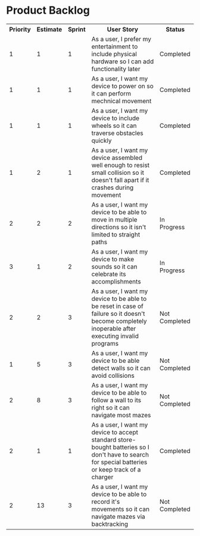 <h1>Product Backlog</h1>
<table>
  <tr>
     <th>Priority</th>
     <th>Estimate</th>
     <th>Sprint</th>
     <th>User Story</th>
     <th>Status</th>
  </tr>
  
  <tr>
      <td>1</td><td>1</td><td>1</td><td>As a user, I prefer my entertainment to include physical hardware so I can add functionality later</td><td>Completed</td>
  </tr>
  
  <tr>
  <td>1</td><td>1</td><td>1</td><td>As a user, I want my device to power on so it can perform mechnical movement</td><td>Completed</td>
  </tr>
  
  <tr>
      <td>1</td><td>1</td><td>1</td><td>As a user, I want my device to include wheels so it can traverse obstacles quickly</td><td>Completed</td>
  </tr>
  
  <tr>
  <td>1</td><td>2</td><td>1</td><td>As a user, I want my device assembled well enough to resist small collision so it doesn't fall apart if it crashes during movement</td><td>Completed</td>
  </tr>
  
  <tr>
      <td>2</td><td>2</td><td>2</td><td>As a user, I want my device to be able to move in multiple directions so it isn't limited to straight paths</td><td>In Progress</td>
  </tr>
  
  <tr>
      <td>3</td><td>1</td><td>2</td><td>As a user, I want my device to make sounds so it can celebrate its accomplishments</td><td>In Progress</td>
  </tr>
  
  <tr>
      <td>2</td><td>2</td><td>3</td><td>As a user, I want my device to be able to be reset in case of failure so it doesn't become completely inoperable after executing invalid programs</td><td>Not Completed</td>
  </tr>
  
  <tr>
      <td>1</td><td>5</td><td>3</td><td>As a user, I want my device to be able detect walls so it can avoid collisions</td><td>Not Completed</td>
  </tr>
  
  <tr>
      <td>2</td><td>8</td><td>3</td><td>As a user, I want my device to be able to follow a wall to its right so it can navigate most mazes</td><td>Not Completed</td>
  </tr>

  <tr>
      <td>2</td><td>1</td><td>1</td><td>As a user, I want my device to accept standard store-bought batteries so I don't have to search for special batteries or keep track of a charger</td><td>Completed</td>
  </tr>

  <tr>
      <td>2</td><td>13</td><td>3</td><td>As a user, I want my device to be able to record it's movements so it can navigate mazes via backtracking</td><td>Not Completed</td>
  </tr>



</table>
